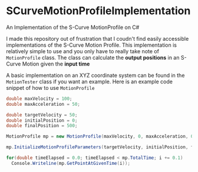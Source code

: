 # SCurveMotionProfileImplementation
An Implementation of the S-Curve MotionProfile on C#

I made this repository out of frustration that I coudn't find easily accessible implementations of the S-Curve Motion Profile.
This implementation is relatively simple to use and you only have to really take note of ```MotionProfile``` class. 
The class can calculate the <b>output positions</b> in an S-Curve Motion given the <b>input time</b>

A basic implementation on an XYZ coordinate system can be found in the ```MotionTester``` class if you want an example.
Here is an example code snippet of how to use ```MotionProfile```

```C#
double maxVelocity = 100;
double maxAcceleration = 50;

double targetVelocity = 50;
double initialPosition = 0;
double finalPosition = 500;

MotionProfile mp = new MotionProfile(maxVelocity, 0, maxAcceleration, 0);

mp.InitializeMotionProfileParameters(targetVelocity, initialPosition, finalPosition);

for(double timeElapsed = 0.0; timeElapsed < mp.TotalTime; i += 0.1)
  Console.Writeline(mp.GetPointAtGivenTime(i));
```
